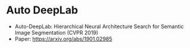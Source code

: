# Auto DeepLab
* Auto-DeepLab: Hierarchical Neural Architecture Search for Semantic Image Segmentation (CVPR 2019)
* Paper: https://arxiv.org/abs/1901.02985
